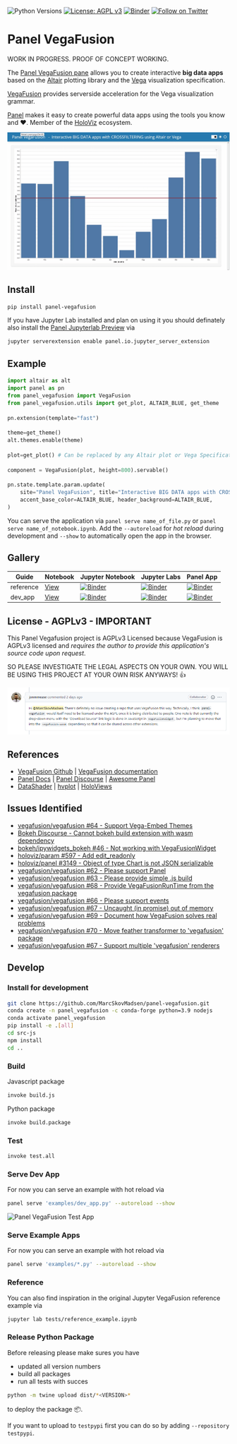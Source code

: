 ![Python Versions](https://img.shields.io/badge/python-3.8%20%7C%203.9-blue) [![License: AGPL v3](https://img.shields.io/badge/License-AGPL_v3-blue.svg)](https://www.gnu.org/licenses/agpl-3.0) [![Binder](https://mybinder.org/badge_logo.svg)](https://mybinder.org/v2/gh/MarcSkovMadsen/panel-vegafusion/HEAD?urlpath=lab) [![Follow on Twitter](https://img.shields.io/twitter/follow/MarcSkovMadsen.svg?style=social)](https://twitter.com/MarcSkovMadsen)

# Panel VegaFusion

WORK IN PROGRESS. PROOF OF CONCEPT WORKING.

The [Panel VegaFusion pane](https://github.com/marcskovmadsen/panel-vegafusion) allows you to create interactive **big data apps** based on the
[Altair](https://altair-viz.github.io/index.html)
plotting library and the [Vega](https://vega.github.io/vega/) visualization specification.

[VegaFusion](https://github.com/vegafusion/vegafusion) provides serverside acceleration for the
Vega visualization grammar.

[Panel](https://panel.holoviz.org/) makes it easy to create powerful  data apps using the tools you know and ❤️. Member of the [HoloViz](https://holoviz.org/) ecosystem.

![Reference Example](https://raw.githubusercontent.com/MarcSkovMadsen/panel-vegafusion/main/assets/panel-vegafusion.gif)

## Install

```bash
pip install panel-vegafusion
```

If you have Jupyter Lab installed and plan on using it you should definately also install the
[Panel Jupyterlab Preview](https://blog.holoviz.org/panel_0.12.0.html#JupyterLab-previews) via

```bash
jupyter serverextension enable panel.io.jupyter_server_extension
```

## Example

```python
import altair as alt
import panel as pn
from panel_vegafusion import VegaFusion
from panel_vegafusion.utils import get_plot, ALTAIR_BLUE, get_theme

pn.extension(template="fast")

theme=get_theme()
alt.themes.enable(theme)

plot=get_plot() # Can be replaced by any Altair plot or Vega Specification

component = VegaFusion(plot, height=800).servable()

pn.state.template.param.update(
    site="Panel VegaFusion", title="Interactive BIG DATA apps with CROSSFILTERING for Altair and Vega",
    accent_base_color=ALTAIR_BLUE, header_background=ALTAIR_BLUE,
)
```

You can serve the application via `panel serve name_of_file.py` or
`panel serve name_of_notebook.ipynb`. Add the `--autoreload` for *hot reload* during development
and `--show` to automatically open the app in the browser.

## Gallery

| Guide | Notebook | Jupyter Notebook | Jupyter Labs | Panel App |
| - | - | - | - | - |
| reference | [View](https://github.com/MarcSkovMadsen/panel-vegafusion/blob/main/examples/reference.py) | [![Binder](https://mybinder.org/badge_logo.svg)](https://mybinder.org/v2/gh/marcskovmadsen/panel-vegafusion/HEAD?filepath=examples/reference.py) | [![Binder](https://mybinder.org/badge_logo.svg)](https://mybinder.org/v2/gh/marcskovmadsen/panel-vegafusion/HEAD?urlpath=lab/tree/examples/reference.py) | [![Binder](https://mybinder.org/badge_logo.svg)](https://mybinder.org/v2/gh/marcskovmadsen/panel-vegafusion/HEAD?urlpath=panel/reference) |
| dev_app | [View](https://github.com/MarcSkovMadsen/panel-vegafusion/blob/main/examples/dev_app.py) | [![Binder](https://mybinder.org/badge_logo.svg)](https://mybinder.org/v2/gh/marcskovmadsen/panel-vegafusion/HEAD?filepath=examples/dev_app.py) | [![Binder](https://mybinder.org/badge_logo.svg)](https://mybinder.org/v2/gh/marcskovmadsen/panel-vegafusion/HEAD?urlpath=lab/tree/examples/dev_app.py) | [![Binder](https://mybinder.org/badge_logo.svg)](https://mybinder.org/v2/gh/marcskovmadsen/panel-vegafusion/HEAD?urlpath=panel/dev_app) |

## License - AGPLv3 - IMPORTANT

This Panel Vegafusion project is AGPLv3 Licensed because VegaFusion is AGPLv3 licensed and *requires the
author to provide this application's source code upon request*.

SO PLEASE INVESTIGATE THE LEGAL ASPECTS ON YOUR OWN. YOU WILL BE USING THIS PROJECT AT YOUR OWN RISK ANYWAYS! 👍

[![Legal Statement](https://raw.githubusercontent.com/MarcSkovMadsen/panel-vegafusion/main/assets/legal-statement.png)]((https://github.com/vegafusion/vegafusion/issues/62#issuecomment-1024403557))

## References

- [VegaFusion Github](https://github.com/vegafusion/vegafusion) | [VegaFusion documentation](https://vegafusion.io/)
- [Panel Docs](https://panel.holoviz.org/) | [Panel Discourse](https://discourse.holoviz.org/) | [Awesome Panel](https://awesome-panel.org/)
- [DataShader](https://datashader.org/) | [hvplot](https://hvplot.holoviz.org/) | [HoloViews](https://holoviews.org/)

## Issues Identified

- [vegafusion/vegafusion #64 - Support Vega-Embed Themes](https://github.com/vegafusion/vegafusion/issues/64)
- [Bokeh Discourse - Cannot bokeh build extension with wasm dependency](https://discourse.bokeh.org/t/how-do-i-build-bokeh-extension-with-wasm-depencency/8842)
- [bokeh/ipywidgets_bokeh #46 - Not working with VegaFusionWidget](https://github.com/bokeh/ipywidgets_bokeh/issues/46)
- [holoviz/param #597 - Add edit_readonly](https://github.com/holoviz/param/issues/597)
- [holoviz/panel #3149 - Object of type Chart is not JSON serializable](https://github.com/holoviz/panel/issues/3149)
- [vegafusion/vegafusion #62 - Please support Panel](https://github.com/vegafusion/vegafusion/issues/62)
- [vegafusion/vegafusion #63 - Please provide simple .js build](https://github.com/vegafusion/vegafusion/issues/63)
- [vegafusion/vegafusion #68 - Provide VegaFusionRunTime from the vegafusion package](https://github.com/vegafusion/vegafusion/issues/68)
- [vegafusion/vegafusion #66 - Please support events](https://github.com/vegafusion/vegafusion/issues/66)
- [vegafusion/vegafusion #67 - Uncaught (in promise) out of memory](https://github.com/vegafusion/vegafusion/issues/67)
- [vegafusion/vegafusion #69 - Document how VegaFusion solves real problems](https://github.com/vegafusion/vegafusion/issues/69)
- [vegafusion/vegafusion #70 - Move feather transformer to 'vegafusion' package](https://github.com/vegafusion/vegafusion/issues/70)
- [vegafusion/vegafusion #67 - Support multiple 'vegafusion' renderers](https://github.com/vegafusion/vegafusion/issues/71)

## Develop

### Install for development

```bash
git clone https://github.com/MarcSkovMadsen/panel-vegafusion.git
conda create -n panel_vegafusion -c conda-forge python=3.9 nodejs
conda activate panel_vegafusion
pip install -e .[all]
cd src-js
npm install
cd ..
```

### Build

Javascript package

```bash
invoke build.js
```

Python package

```bash
invoke build.package
```

### Test

```bash
invoke test.all
```

### Serve Dev App

For now you can serve an example with hot reload via

```bash
panel serve 'examples/dev_app.py' --autoreload --show
```

![Panel VegaFusion Test App](https://raw.githubusercontent.com/MarcSkovMadsen/panel-vegafusion/main/assets/panel-vegafusion-dev-test.gif)

### Serve Example Apps

For now you can serve an example with hot reload via

```bash
panel serve 'examples/*.py' --autoreload --show
```

### Reference

You can also find inspiration in the original Jupyter VegaFusion reference example via

```bash
jupyter lab tests/reference_example.ipynb
```

### Release Python Package

Before releasing please make sures you have

- updated all version numbers
- build all packages
- run all tests with succes

```bash
python -m twine upload dist/*<VERSION>*
```

to deploy the package 📦.

If you want to upload to `testpypi` first you can do so by adding `--repository testpypi`.
